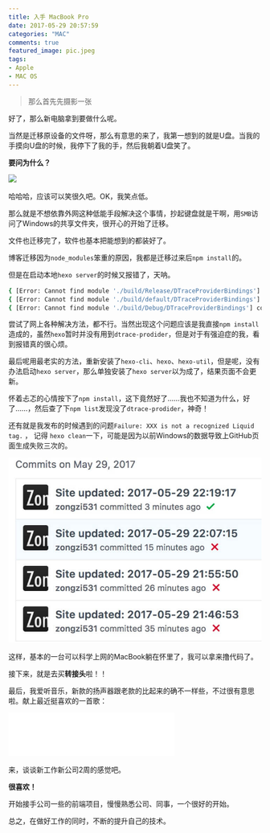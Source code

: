 ```yaml
---
title: 入手 MacBook Pro
date: 2017-05-29 20:57:59
categories: "MAC"
comments: true
featured_image: pic.jpeg
tags:
- Apple
- MAC OS
---
```


<!-- no node  -->

<!-- more -->

>那么首先先摄影一张

好了，那么新电脑拿到要做什么呢。

当然是迁移原设备的文件呀，那么有意思的来了，我第一想到的就是U盘。当我的手摸向U盘的时候，我停下了我的手，然后我朝着U盘笑了。

**要问为什么？**

![](pic2.jpeg)

哈哈哈，应该可以笑很久吧。OK，我笑点低。

那么就是不想依靠外网这种低能手段解决这个事情，抄起键盘就是干啊，用`SMB`访问了Windows的共享文件夹，很开心的开始了迁移。

文件也迁移完了，软件也基本把能想到的都装好了。

博客迁移因为`node_modules`笨重的原因，我都是迁移过来后`npm install`的。

但是在启动本地`hexo server`的时候又报错了，天呐。

```bash
{ [Error: Cannot find module './build/Release/DTraceProviderBindings'] code: 'MODULE_NOT_FOUND' }
{ [Error: Cannot find module './build/default/DTraceProviderBindings'] code: 'MODULE_NOT_FOUND' }
{ [Error: Cannot find module './build/Debug/DTraceProviderBindings'] code: 'MODULE_NOT_FOUND' }
```

尝试了网上各种解决方法，都不行。当然出现这个问题应该是我直接`npm install`造成的，虽然`hexo`暂时并没有用到`dtrace-prodider`，但是对于有强迫症的我，看到报错真的很心烦。

最后呢用最老实的方法，重新安装了`hexo-cli`、`hexo`、`hexo-util`，但是呢，没有办法启动`hexo server`，那么单独安装了`hexo server`以为成了，结果页面不会更新。

怀着忐忑的心情按下了`npm install`，这下竟然好了……我也不知道为什么，好了……，然后查了下`npm list`发现没了`dtrace-prodider`，神奇！

还有就是我发布的时候遇到的问题`Failure: XXX is not a recognized Liquid tag.`  ， 记得 `hexo clean`一下，可能是因为以前Windows的数据导致上GitHub页面生成失败三次的。

![](Pro/pic3.jpeg)

这样，基本的一台可以科学上网的MacBook躺在怀里了，我可以拿来撸代码了。

接下来，就是去买**转接头**啦！！

最后，我爱听音乐，新款的扬声器跟老款的比起来的确不一样些，不过很有意思啦。献上最近挺喜欢的一首歌：

<iframe frameborder="no" border="0" marginwidth="0" marginheight="0" width=330 height=86 src="//music.163.com/outchain/player?type=2&id=26631930&auto=1&height=66"></iframe>

来，谈谈新工作新公司2周的感觉吧。

**很喜欢！**

开始接手公司一些的前端项目，慢慢熟悉公司、同事，一个很好的开始。

总之，在做好工作的同时，不断的提升自己的技术。